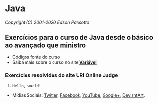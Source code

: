 # Java 
*Copyright (C) 2001-2020 Edson Parisotto*

## Exercícios para o curso de Java desde o básico ao avançado que ministro
* Códigos fonte do curso
* Saiba mais sobre o curso no site [**Variável**](http://variavel.com.br/)

### Exercícios resolvidos do site URI Online Judge

1. `Hello, world!`

* Mídias Sociais:
  [Twitter](https://twitter.com/edsonparisotto/),
  [Facebook](https://facebook.com/parisotto.com.br/),
  [YouTube](https://www.youtube.com/user/edsonparisotto),
  [Google+](https://plus.google.com/+edsonparisotto/posts),
  [DeviantArt](https://parisotto.deviantart.com/).
